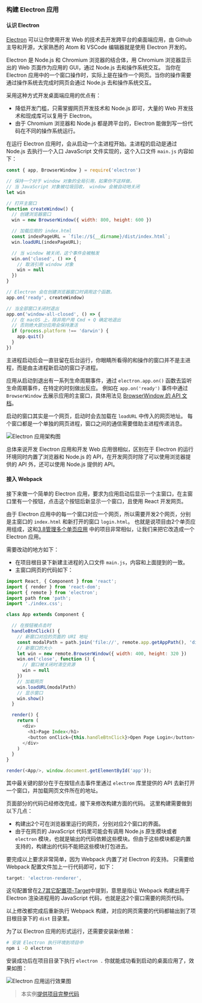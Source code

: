 ### 构建 Electron 应用

#### 认识 Electron
[Electron](https://electron.atom.io) 可以让你使用开发 Web 的技术去开发跨平台的桌面端应用，由 Github 主导和开源，大家熟悉的 Atom 和 VSCode 编辑器就是使用 Electron 开发的。

Electron 是 Node.js 和 Chromium 浏览器的结合体，用 Chromium 浏览器显示出的 Web 页面作为应用的 GUI，通过 Node.js 去和操作系统交互。
当你在 Electron 应用中的一个窗口操作时，实际上是在操作一个网页。当你的操作需要通过操作系统去完成时网页会通过 Node.js 去和操作系统交互。

采用这种方式开发桌面端应用的优点有：

- 降低开发门槛，只需掌握网页开发技术和 Node.js 即可，大量的 Web 开发技术和现成库可以复用于 Electron。
- 由于 Chromium 浏览器和 Node.js 都是跨平台的，Electron 能做到写一份代码在不同的操作系统运行。

在运行 Electron 应用时，会从启动一个主进程开始。主进程的启动是通过 Node.js 去执行一个入口 JavaScript 文件实现的，这个入口文件 `main.js` 内容如下：
```js
const { app, BrowserWindow } = require('electron')

// 保持一个对于 window 对象的全局引用，如果你不这样做，
// 当 JavaScript 对象被垃圾回收， window 会被自动地关闭
let win

// 打开主窗口
function createWindow() {
  // 创建浏览器窗口
  win = new BrowserWindow({ width: 800, height: 600 })

  // 加载应用的 index.html
  const indexPageURL = `file://${__dirname}/dist/index.html`;
  win.loadURL(indexPageURL);

  // 当 window 被关闭，这个事件会被触发
  win.on('closed', () => {
    // 取消引用 window 对象
    win = null
  })
}

// Electron 会在创建浏览器窗口时调用这个函数。
app.on('ready', createWindow)

// 当全部窗口关闭时退出
app.on('window-all-closed', () => {
  // 在 macOS 上，除非用户用 Cmd + Q 确定地退出
  // 否则绝大部分应用会保持激活
  if (process.platform !== 'darwin') {
    app.quit()
  }
})
```
主进程启动后会一直驻留在后台运行，你眼睛所看得的和操作的窗口并不是主进程，而是由主进程新启动的窗口子进程。

应用从启动到退出有一系列生命周期事件，通过 `electron.app.on()` 函数去监听生命周期事件，在特定的时刻做出反应。
例如在 `app.on('ready')` 事件中通过 `BrowserWindow` 去展示应用的主窗口，具体用法见 [BrowserWindow 的 API 文档](https://github.com/electron/electron/blob/master/docs-translations/zh-CN/api/browser-window.md)。

启动的窗口其实是一个网页，启动时会去加载在 `loadURL` 中传入的网页地址。
每个窗口都是一个单独的网页进程，窗口之间的通信需要借助主进程传递消息。

![Electron 应用架构图](img/electron-arch.png)

总体来说开发 Electron 应用和开发 Web 应用很相似，区别在于 Electron 的运行环境同时内置了浏览器和 Node.js 的 API，在开发网页时除了可以使用浏览器提供的 API 外，还可以使用 Node.js 提供的 API。

#### 接入 Webpack
接下来做一个简单的 Electron 应用，要求为应用启动后显示一个主窗口，在主窗口里有一个按钮，点击这个按钮后新显示一个窗口，且使用 React 开发网页。

由于 Electron 应用中的每一个窗口对应一个网页，所以需要开发2个网页，分别是主窗口的 `index.html` 和新打开的窗口 `login.html`。
也就是说项目由2个单页应用组成，这和[3.8管理多个单页应用](3.8管理多个单页应用.md) 中的项目非常相似，让我们来把它改造成一个 Electron 应用。

需要改动的地方如下：

- 在项目根目录下新建主进程的入口文件 `main.js`，内容和上面提到的一致。
- 主窗口网页的代码如下：

```js
import React, { Component } from 'react';
import { render } from 'react-dom';
import { remote } from 'electron';
import path from 'path';
import './index.css';

class App extends Component {

  // 在按钮被点击时
  handleBtnClick() {
    // 新窗口对应的页面的 URI 地址
    const modalPath = path.join('file://', remote.app.getAppPath(), 'dist/login.html');
    // 新窗口的大小
    let win = new remote.BrowserWindow({ width: 400, height: 320 })
    win.on('close', function () {
      // 窗口被关闭时清空资源
      win = null
    })
    // 加载网页
    win.loadURL(modalPath)
    // 显示窗口
    win.show()
  }

  render() {
    return (
      <div>
        <h1>Page Index</h1>
        <button onClick={this.handleBtnClick}>Open Page Login</button>
      </div>
    )
  }
}

render(<App/>, window.document.getElementById('app'));
```
其中最关键的部分在于在按钮点击事件里通过 `electron` 库里提供的 API 去新打开一个窗口，并加载网页文件所在的地址。

页面部分的代码已经修改完成，接下来修改构建方面的代码。
这里构建需要做到以下几点：

- 构建出2个可在浏览器里运行的网页，分别对应2个窗口的界面。
- 由于在网页的 JavaScript 代码里可能会有调用 Node.js 原生模块或者 `electron` 模块，也就是输出的代码依赖这些模块。但由于这些模块都是内置支持的，构建出的代码不能把这些模块打包进去。

要完成以上要求非常简单，因为 Webpack 内置了对 Electron 的支持。
只需要给 Webpack 配置文件加上一行代码即可，如下：
```js
target: 'electron-renderer',
```
这句配置曾在[2.7其它配置项-Target](../2配置/2.7其它配置项.md#Target)中提到，意思是指让 Webpack 构建出用于 Electron 渲染进程用的 JavaScript 代码，也就是这2个窗口需要的网页代码。

以上修改都完成后重新执行 Webpack 构建，对应的网页需要的代码都输出到了项目根目录下的 `dist` 目录里。

为了以 Electron 应用的形式运行，还需要安装新依赖：
```bash
# 安装 Electron 执行环境到项目中
npm i -D electron
```
安装成功后在项目目录下执行 `electron .` 你就能成功看到启动的桌面应用了，效果如图：

![Electron 应用运行效果图](img/electron-app.png)

> 本实例[提供项目完整代码](http://webpack.wuhaolin.cn/3.10构建Electron应用.zip)






